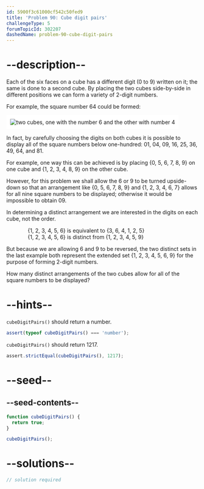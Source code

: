 ```yaml
---
id: 5900f3c61000cf542c50fed9
title: 'Problem 90: Cube digit pairs'
challengeType: 5
forumTopicId: 302207
dashedName: problem-90-cube-digit-pairs
---
```


# --description--

Each of the six faces on a cube has a different digit (0 to 9) written on it; the same is done to a second cube. By placing the two cubes side-by-side in different positions we can form a variety of 2-digit numbers.

For example, the square number 64 could be formed:

<img class="img-responsive center-block" alt="two cubes, one with the number 6 and the other with number 4" src="https://cdn-media-1.freecodecamp.org/project-euler/cube-digit-pairs.png" style="background-color: white; padding: 10px;" />

In fact, by carefully choosing the digits on both cubes it is possible to display all of the square numbers below one-hundred: 01, 04, 09, 16, 25, 36, 49, 64, and 81.

For example, one way this can be achieved is by placing {0, 5, 6, 7, 8, 9} on one cube and {1, 2, 3, 4, 8, 9} on the other cube.

However, for this problem we shall allow the 6 or 9 to be turned upside-down so that an arrangement like {0, 5, 6, 7, 8, 9} and {1, 2, 3, 4, 6, 7} allows for all nine square numbers to be displayed; otherwise it would be impossible to obtain 09.

In determining a distinct arrangement we are interested in the digits on each cube, not the order.

<div style="margin-left: 4em;">
  {1, 2, 3, 4, 5, 6} is equivalent to {3, 6, 4, 1, 2, 5}<br>
  {1, 2, 3, 4, 5, 6} is distinct from {1, 2, 3, 4, 5, 9}
</div>

But because we are allowing 6 and 9 to be reversed, the two distinct sets in the last example both represent the extended set {1, 2, 3, 4, 5, 6, 9} for the purpose of forming 2-digit numbers.

How many distinct arrangements of the two cubes allow for all of the square numbers to be displayed?

# --hints--

`cubeDigitPairs()` should return a number.

```js
assert(typeof cubeDigitPairs() === 'number');
```

`cubeDigitPairs()` should return 1217.

```js
assert.strictEqual(cubeDigitPairs(), 1217);
```

# --seed--

## --seed-contents--

```js
function cubeDigitPairs() {
  return true;
}

cubeDigitPairs();
```

# --solutions--

```js
// solution required
```
